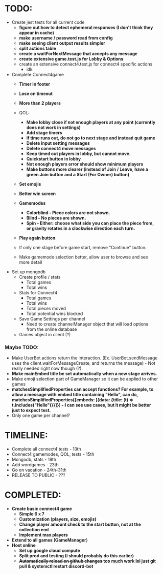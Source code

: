 # TODO:

- Create jest tests for all current code
    - **figure out how to detect ephemeral responses (I don't think they appear in cache)**
    - **make username / password read from config**
    - **make seeing client output results simpler**
    - **split actions table**
    - **create a waitForNextMessage that accepts any message**
    - **create extensive game.test.js for Lobby & Options**
    - create an extensive connect4.test.js for connect4 specific actions
        - idk
- Complete Connect4game
    - **Timer in footer**
    - **Lose on timeout**
    - **More than 2 players**
    - QOL:
        - **Make lobby close if not enough players at any point (currently does not work in settings)**
        - **Add stage timers**
        - **If time runs out, do not go to next stage and instead quit game**
        - **Delete input setting messages**
        - **Delete connect4 move messages**
        - **Keep timed out players in lobby, but cannot move.**
        - **Quickstart button in lobby**
        - **Not enough players error should show minimum players**
        - **Make buttons more clearer (instead of Join / Leave, have a green Join button and a Start (For Owner) button)**

    - **Set emojis**
    - **Better win screen**
    - **Gamemodes**
        - **Colorblind - Piece colors are not shown.**
        - **Blind - No pieces are shown.**
        - **Spin - Either: choose what side you can place the piece from, or gravity rotates in a clockwise direction each turn.**
    - **Play again button**
    - If only one stage before game start, remove "Continue" button.
    - Make gamemode selection better, allow user to browse and see more detail
- Set up mongodb
    - Create profile / stats
        - Total games
        - Total wins
    - Stats for Connect4
        - Total games
        - Total wins
        - Total pieces moved
        - Total potential wins blocked
    - Save Game Settings per channel
        - Need to create channelManager object that will load options from the online database
    - Games object in client (?)

### Maybe TODO:
- Make UserBot actions return the interaction. (Ex. UserBot.sendMessage uses the client.waitForMessageCreate, and returns the message) - Not really needed right now though (?)
- **Make mainEmbed title be set automatically when a new stage arrives.**
- Make emoji selection part of GameManager so it can be applied to other games
- **matchesSimplifiedProperties can accept functions? For example, to allow a message with embed title containing "Hello", can do, matchesSimplifiedProperties({embeds: [{data: {title: (t) => t.includes("Hello")}}]}) - I can see use cases, but it might be better just to expect test.**
- Only one game per channel?    


# TIMELINE:
- Complete all connect4 tests - 13th
- Connect4 gamemodes, QOL, tests - 15th
- Mongodb, stats - 18th
- Add wordgames - 23th
- Go on vacation - 24th-31th
- RELEASE TO PUBLIC - ???



# COMPLETED:

- **Create basic connect4 game**
    - **Simple 6 x 7** 
    - **Customization (players, size, emojis)**
    - **Change player amount check to the start button, not at the collection end**
    - **Implement max players**
- **Extend to all games (GameManager)**
- **Host online**
    - **Set up google cloud compute**
    - **Split prod and testing (I should probably do this earlier)**
    - **~~Automatically reload on github changes~~ too much work lol just git pull & systemctl restart discord-bot**